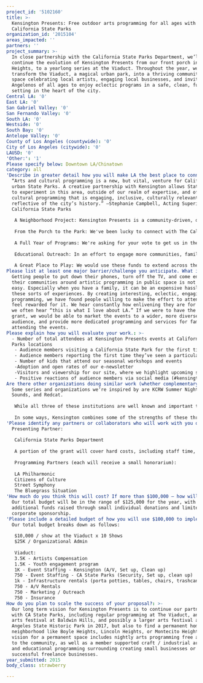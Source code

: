 ```yaml
---
project_id: '5102160'
title: >-
  Kensington Presents: Free outdoor arts programming for all ages with
  California State Parks
organization_id: '2015104'
areas_impacted: ''
partners: ''
project_summary: >-
  In close partnership with the California State Parks Department, we’ll
  continue the evolution of Kensington Presents from our front porch in Angeleno
  Heights, to a yearlong series at the Viaduct. Throughout the year, we’ll
  transform the Viaduct, a magical urban park, into a thriving community arts
  space celebrating local artists, engaging local businesses, and inviting
  Angelenos of all ages to enjoy eclectic programs in a safe, clean, fun park
  setting in the heart of the city.
Central LA: '0'
East LA: '0'
San Gabriel Valley: '0'
San Fernando Valley: '0'
South LA: '0'
Westside: '0'
South Bay: '0'
Antelope Valley: '0'
County of Los Angeles (countywide): '0'
City of Los Angeles (citywide): '0'
LAUSD: '0'
'Other:': '1'
Please specify below: Downtown LA/Chinatown
category: all
'Describe in greater detail how you will make LA the best place to connect:': >-
  “Arts and cultural programming is a new, but vital, venture for California’s
  urban State Parks. A creative partnership with Kensington allows State Parks
  to experiment in this area, outside of our realm of expertise, and offer
  cultural programming that is engaging, inclusive, culturally relevant, and
  reflective of the city’s history.” –Stephanie Campbell, Acting Superintendent,
  California State Parks
   
   A Neighborhood Project: Kensington Presents is a community-driven, donation-based series of arts programming that started on a front porch in the historic neighborhood of Angeleno Heights. We had 24 different acts take the stage in the first two years alone, including musicians from the LA Philharmonic, opera singers, local bluegrass and gospel bands, harpists, Chinese fiddlers, and mariachi. 
   
   From the Porch to the Park: We've been lucky to connect with The California State Parks to expand our programming to The Viaduct, a hidden gem of a public park in Downtown LA. We’ve already activated it twice, once for a screening of the Passion of Joan of Arc with a live score by a string quartet and chamber choir, and once for a bluegrass and gospel concert and BBQ. Both shows were at capacity with 300+ attendees. 
   
   A Full Year of Programs: We're asking for your vote to get us in the running for LA2050 so that we can grow our partnership with the California State Parks in 2016 and provide an eclectic and inviting yearlong series of free arts programming to the community.
   
   Educational Outreach: In an effort to engage more communities, families and especially kids across the city, we’ll hold four seasonal workshops, either at a local school or on-site at the Viaduct. We’ll also feature one or more youth groups as opening acts at our events, reaching out to school-based jazz, rock, classical, hip-hop or marching bands.
   
   A Great Place to Play: We would use these funds to extend across the year and across genres, to pay the performers and a lean team of producers, and to make sure that our events remain free to the public. We think of our events less as traditional events and more as immersive experiences, each one a jewel box of local treasures: food vendors, artisans and other small business and arts orgs. We’ll maintain the sense of fun that’s defined our Kensington series for the last two years and bring that spirit of play to a larger community, at larger scale, and draw many families and friends to attend a State Park for the very first time.
Please list at least one major barrier/challenge you anticipate. What is your strategy for overcoming these obstacles?: >-
  Getting people to put down their phones, turn off the TV, and come engage with
  their communities around artistic programming in public space is not always
  easy. Especially when you have a family, it can be an expensive hassle to have
  these sorts of experiences. By creating interesting, eclectic, engaging
  programming, we have found people willing to make the effort to attend, and
  feel rewarded for it. We hear constantly how enlivening they are for people,
  we often hear “this is what I love about LA.” If we were to have the LA2050
  grant, we would be able to market the events to a wider, more diverse
  audience, and provide more dedicated programming and services for families
  attending the events.
Please explain how you will evaluate your work.: >-
  - Number of total attendees at Kensington Presents events at California State
  Parks locations 
   - Audience members visiting a California State Park for the first time 
   - Audience members reporting the first time they’ve seen a particular style of arts programming (gospel, electronic, opera, classical music, silent film, physical theater etc.)
   - Number of kids that attend our seasonal workshops and events
   -Adoption and open rates of our e-newsletter 
   -Visitors and viewership for our site, where we highlight upcoming shows and showcase professional video of each event
   - Positive reactions of audience members via social media (#kensingtonpresents #thisiswhyiloveLA)
Are there other organizations doing similar work (whether complementary or competitive)? What is unique about your proposed approach?: >-
  Some series and organizations we’re inspired by are KCRW Summer Nights, Sofar
  Sounds, and Redcat. 
   
   While all three of these institutions are well known and important to the arts and wider communities in LA, Kensington Presents is different in its diversity of programming, deliberate scale and State Parks setting. 
   
   In some ways, Kensington combines some of the strengths of these three organizations, maintaining the intimate, community feel of Sofar Sounds, even at a scale closer to KCRW’s events and with a truly eclectic slate of programming loosely similar to Redcat – though our programs are less experimental, FREE, and far more accessible to all.
'Please identify any partners or collaborators who will work with you on this project. How much of the $100,000 grant award will each partner receive?': |-
  Presenting Partner:
   
   California State Parks Department 
   
   A portion of the grant will cover hard costs, including staff time, to produce monthly events at the Viaduct.
   
   Programming Partners (each will receive a small honorarium):
   
   LA Philharmonic
   Citizens of Culture
   Street Symphony 
   The Bluegrass Situation
'How much do you think this will cost? If more than $100,000 – how will you cover the additional costs?': >-
  Our total budget will be in the range of $125,000 for the year, with
  additional funds raised through small individual donations and limited
  corporate sponsorship.
'Please include a detailed budget of how you will use $100,000 to implement this project.': |-
  Our total budget breaks down as follows: 
   
   $10,000 / show at the Viaduct x 10 Shows
   $25K / Organizational Admin 
   
   Viaduct:
   3.5K - Artists Compensation
   1.5K - Youth engagement program
   1K - Event Staffing - Kensington (A/V, Set up, Clean up) 
   750 - Event Staffing - CA State Parks (Security, Set up, clean up) 
   1k - Infrastructure rentals (porta potties, tables, chairs, trashcans, etc) 
   750 - A/V Rentals 
   750 - Marketing / Outreach 
   750 - Insurance
How do you plan to scale the success of your proposal?: >-
  Our long term vision for Kensington Presents is to continue our partnership
  with CA State Parks, including regular programming at The Viaduct, an annual
  arts festival at Baldwin Hills, and possibly a larger arts festival at The Los
  Angeles State Historic Park in 2017, but also to find a permanent home in a
  neighborhood like Boyle Heights, Lincoln Heights, or Montecito Heights. Our
  vision for a permanent space includes nightly arts programming free and open
  to the community, as well as a member supported craft / industrial arts space
  and educational programming surrounding creating small businesses or
  successful freelance businesses.
year_submitted: 2015
body_class: strawberry

---
```

